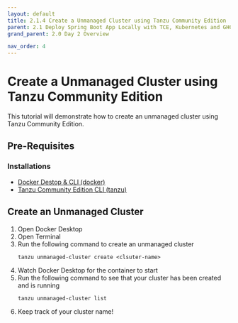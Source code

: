 ```yaml
---
layout: default
title: 2.1.4 Create a Unmanaged Cluster using Tanzu Community Edition
parent: 2.1 Deploy Spring Boot App Locally with TCE, Kubernetes and GHCR
grand_parent: 2.0 Day 2 Overview

nav_order: 4
---
```

# Create a Unmanaged Cluster using Tanzu Community Edition
This tutorial will demonstrate how to create an unmanaged cluster using Tanzu Community Edition.

## Pre-Requisites
### Installations
* [Docker Destop & CLI (docker)](https://docs.docker.com/compose/install/)
* [Tanzu Community Edition CLI (tanzu)](https://tanzucommunityedition.io/docs/v0.12/cli-installation/)

## Create an Unmanaged Cluster
1. Open Docker Desktop
2. Open Terminal
3. Run the following command to create an unmanaged cluster
    ```
    tanzu unmanaged-cluster create <clsuter-name>
    ```
4. Watch Docker Desktop for the container to start
5. Run the following command to see that your cluster has been created and is running
    ```
    tanzu unmanaged-cluster list
    ```
6. Keep track of your cluster name!
